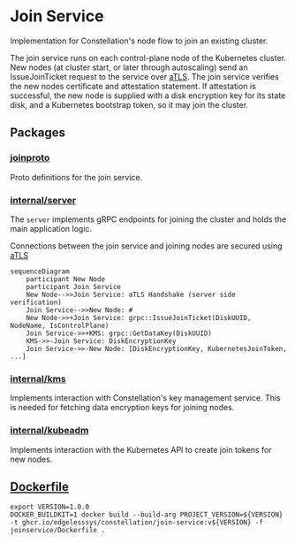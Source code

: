 # Join Service

Implementation for Constellation's node flow to join an existing cluster.

The join service runs on each control-plane node of the Kubernetes cluster.
New nodes (at cluster start, or later through autoscaling) send an IssueJoinTicket request to the service over [aTLS](../internal/atls/).
The join service verifies the new nodes certificate and attestation statement.
If attestation is successful, the new node is supplied with a disk encryption key for its state disk, and a Kubernetes bootstrap token, so it may join the cluster.


## Packages

### [joinproto](./joinproto/)

Proto definitions for the join service.

### [internal/server](./internal/server/)

The `server` implements gRPC endpoints for joining the cluster and holds the main application logic.

Connections between the join service and joining nodes are secured using [aTLS](../internal/atls/README.md)

```mermaid
sequenceDiagram
    participant New Node
    participant Join Service
    New Node-->>Join Service: aTLS Handshake (server side verification)
    Join Service-->>New Node: #
    New Node->>+Join Service: grpc::IssueJoinTicket(DiskUUID, NodeName, IsControlPlane)
    Join Service->>+KMS: grpc::GetDataKey(DiskUUID)
    KMS->>-Join Service: DiskEncryptionKey
    Join Service->>-New Node: [DiskEncryptionKey, KubernetesJoinToken, ...]
```

### [internal/kms](./internal/kms/)

Implements interaction with Constellation's key management service.
This is needed for fetching data encryption keys for joining nodes.

### [internal/kubeadm](./internal/kubeadm/)

Implements interaction with the Kubernetes API to create join tokens for new nodes.

## [Dockerfile](./Dockerfile)

```shell
export VERSION=1.0.0
DOCKER_BUILDKIT=1 docker build --build-arg PROJECT_VERSION=${VERSION} -t ghcr.io/edgelesssys/constellation/join-service:v${VERSION} -f joinservice/Dockerfile .
```
